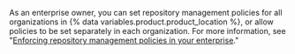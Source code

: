 As an enterprise owner, you can set repository management policies for all organizations in {% data variables.product.product_location %}, or allow policies to be set separately in each organization. For more information, see "[Enforcing repository management policies in your enterprise](/admin/policies/enforcing-policies-for-your-enterprise/enforcing-repository-management-policies-in-your-enterprise)."
